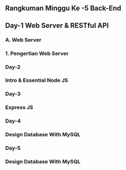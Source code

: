 ## Rangkuman Minggu Ke -5 Back-End
## Day-1 Web Server & RESTful API
### A. Web Server
### 1. Pengertian Web Server

### Day-2
### Intro & Essential Node JS

### Day-3
### Express JS

### Day-4
### Design Database With MySQL

### Day-5
### Design Database With MySQL
